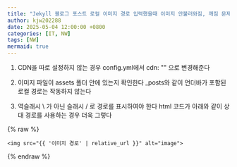 ```yaml
---
title: "Jekyll 블로그 포스트 로컬 이미지 경로 입력했을때 이미지 안불러와짐, 깨짐 문제 해결방법(Chirpy 테마)"
author: kjw202288
date: 2025-05-04 12:00:00 +0800
categories: [IT, NW]
tags: [NW]
mermaid: true
---
```


1. CDN을 따로 설정하지 않는 경우 config.yml에서 cdn: "" 으로 변경해준다

2. 이미지 파일이 assets 폴더 안에 있는지 확인한다 _posts와 같이 언더바가 포함된 로컬 경로는 작동하지 않는다

3. 역슬래시 \ 가 아닌 슬래시 / 로 경로를 표시하여야 한다 html 코드가 아래와 같이 상대 경로를 사용하는 경우 더욱 그렇다

{% raw %}
```
<img src="{{ '이미지 경로' | relative_url }}" alt="image">
```
{% endraw %}
